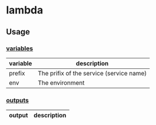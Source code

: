 # lambda

## Usage

### [variables](./variables.tf)

| variable | description                              |
| -------- | ---------------------------------------- |
| prefix   | The prifix of the service (service name) |
| env      | The environment                          |

### [outputs](./outputs.tf)

| output | description |
| ------ | ----------- |
